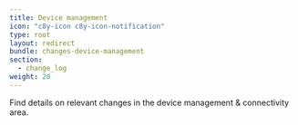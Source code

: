 ```yaml
---
title: Device management
icon: "c8y-icon c8y-icon-notification"
type: root
layout: redirect
bundle: changes-device-management
section:
  - change_log
weight: 20
---
```


Find details on relevant changes in the device management & connectivity area.
